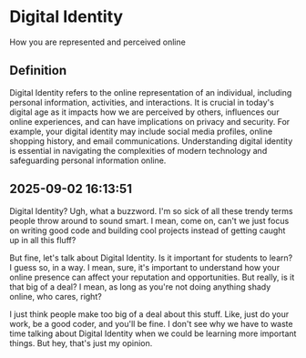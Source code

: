 # Digital Identity

How you are represented and perceived online

## Definition
Digital Identity refers to the online representation of an individual, including personal information, activities, and interactions. It is crucial in today's digital age as it impacts how we are perceived by others, influences our online experiences, and can have implications on privacy and security. For example, your digital identity may include social media profiles, online shopping history, and email communications. Understanding digital identity is essential in navigating the complexities of modern technology and safeguarding personal information online.

## 2025-09-02 16:13:51
Digital Identity? Ugh, what a buzzword. I'm so sick of all these trendy terms people throw around to sound smart. I mean, come on, can't we just focus on writing good code and building cool projects instead of getting caught up in all this fluff?

But fine, let's talk about Digital Identity. Is it important for students to learn? I guess so, in a way. I mean, sure, it's important to understand how your online presence can affect your reputation and opportunities. But really, is it that big of a deal? I mean, as long as you're not doing anything shady online, who cares, right?

I just think people make too big of a deal about this stuff. Like, just do your work, be a good coder, and you'll be fine. I don't see why we have to waste time talking about Digital Identity when we could be learning more important things. But hey, that's just my opinion.
